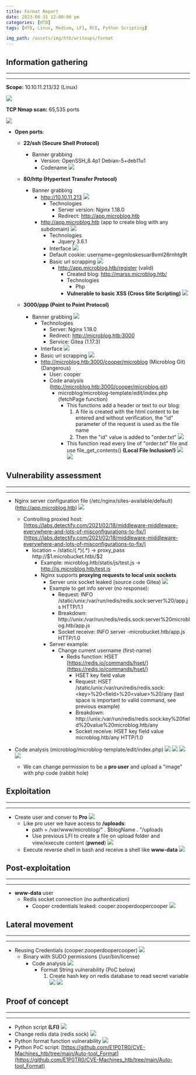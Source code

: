 ```yaml
---
title: Format Report
date: 2023-08-31 12:00:00 pm
categories: [HTB]
tags: [HTB, Linux, Medium, LFI, RCE, Python Scripting]

img_path: /assets/img/htb/writeups/format
---
```


## **Information gathering**

* * *
* * *

**Scope:** 10.10.11.213/32 (Linux)

![](target_connection.png)

**TCP Nmap scan:** 65,535 ports

![](nmap_all_ports_TCP.png)

* **Open ports**:
	* **22/ssh (Secure Shell Protocol)**
		* Banner grabbing
			* Version: OpenSSH_8.4p1 Debian-5+deb11u1
			* Codename
			![](get_codename.png)
	 * **80/http (Hypertext Transfer Protocol)**
		* Banner grabbing
			* http://10.10.11.213
				![](http_banner_grabbing_nc.png)
				* Technologies
					* Server version: Nginx 1.18.0
					* Redirect: http://app.microblog.htb
			* http://app.microblog.htb (app to create blog with any subdomain)
				![](http_banner_grabbing_ww.png)
				* Technologies
					* Jquery 3.6.1
				* Interface
					![](http_firefox.png)
				* Default cookie: username=gegmloskesuar8vml26rnhtg9t
				* Basic url scrapping
					![](basic_url_scrapping.png)
					*  http://app.microblog.htb/register (valid)
						* Created blog: http://marss.microblog.htb/
						* Technologies
							* Php
						* **Vulnerable to basic XSS (Cross Site Scripting)**
							![](basic_xss_poc.png)

	 * **3000/ppp (Point to Point Protocol)**
		* Banner grabbing
			![](http_3000_banner_grabbing.png)
			* Technologies
				* Server: Nginx 1.18.0
				* Redirect: http://microblog.htb:3000
				* Service: Gitea (1.17.3) 
			* Interface
				![](firefox_3000_http.png)
			* Basic url scrapping
				![](basic_url_scrapping_3000_http.png)
			* http://microblog.htb:3000/cooper/microblog (Microblog Git) (Dangerous)
				* User: cooper
				* Code analysis (http://microblog.htb:3000/cooper/microblog.git)
					* microblog/microblog-template/edit/index.php (fetchPage function)
						* This functions add a header or text to our blog:
							1. A file is created with the html content to be entered and without verification, the "id" parameter of the request is used as the file name
							2. Then the "id" value is added to "order.txt"
								![](code_analysis_poc2.png)
						* This function read every line of "order.txt" file and use file_get_contents() **(Local File Inclusion!)**
							![](code_analysis_poc1.png)
							![](lfi_poc.png)

## **Vulnerability assessment**

* * *
* * *

* Nginx server configuration file (/etc/nginx/sites-available/default) (http://app.microblog.htb)
	![](nginx_conf_file.png)
	* Controlling proxied host: [https://labs.detectify.com/2021/02/18/middleware-middleware-everywhere-and-lots-of-misconfigurations-to-fix/](https://labs.detectify.com/2021/02/18/middleware-middleware-everywhere-and-lots-of-misconfigurations-to-fix/)
		*  location ~ /static/(.\*)(.\*) -> proxy_pass http:\/\/$1.microbucket.htb\/$2
			* Example: microblog.htb/statis/js/test.js -> http://js.microblog.htb/test.js
			* Nginx supports **proxying requests to local unix sockets**
				* Server unix socket leaked (source code Gitea)
					![](redis_socket_code.png)
				* Example to get info server (no response):
					* Request: INFO /static/unix:/var/run/redis/redis.sock:server%20/app.js HTTP/1.1
					* Breakdown: http://unix:/var/run/redis/redis.sock:server%20microblog.htb/app.js
					* Socket receive: INFO server -microbucket.htb/app.js HTTP/1.0
				* Server example:
					* Change current username (first-name)
						* Redis function: HSET [https://redis.io/commands/hset/](https://redis.io/commands/hset/)
							* HSET key field value
							* Request: HSET /static/unix:/var/run/redis/redis.sock:\<key>%20<field\>%20\<value\>%20/any (last space is important to valid command, see previous example)
							* Breakdown:  http://unix:/var/run/redis/redis.sock:key%20field%20value%20microblog.htb/any
							* Socket receive: HSET key field value microblog.htb/any HTTP/1.0

* Code analysis (microblog/microblog-template/edit/index.php)
	![](upload_image_code_analysis.png)
	![](id_pro_code_analysis.png)
	![](user_creation_pro_field.png)
	![](pro_environment.png)
	* We can change permission to be a **pro user** and upload a "image" with php code (rabbit hole)

## **Exploitation**

* * *
* * *

* Create user and conver to **Pro**
	![](convert_to_pro.png)
	* Like pro user we have access to **/uploads**:
		* path = /var/www/microblog/" . $blogName . "/uploads
		* Use previous LFI to create a file on upload folder and view/execute content (**pwned**)
			![](upload_file_poc.png)
	* Execute reverse shell in bash and receive a shell like **www-data**
		![](www-data_shell.png)
	
## **Post-exploitation**

* * *
* * *

* **www-data** user
	* Redis socket connection (no authentication)
		* Cooper credentials leaked: cooper:zooperdoopercooper
		![](cooper_redis_leak_creds.png)

## **Lateral movement**

* * *
* * *

* Reusing Credentials (cooper:zooperdoopercooper)
	![](cooper_shell.png)
	* Binary with SUDO permissions (/usr/bin/license)
		* Code analysis
			![](format_code.png)
			* Format String vulnerability (PoC below)
				1. Create hash key on redis database to read secret variable
					![](root_secret.png)
					![](root.png)

## **Proof of concept**

* * *
* * *

* Python script **(LFI)**
	![](lfi_poc_py.png)
* Change redis data (redis sock)
	![](redis_socket_change_name_poc.png)
* Python format function vulnerability
	![](python_format_poc.png)
* Python PoC script: [https://github.com/E1P0TR0/CVE-Machines_htb/tree/main/Auto-tool_Format](https://github.com/E1P0TR0/CVE-Machines_htb/tree/main/Auto-tool_Format)